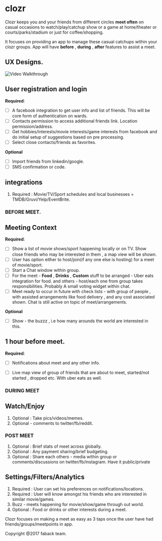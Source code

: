 # clozr

Clozr keeps you and your friends from different circles **meet often** on casual occasions to watch/play/catchup show or a game at home/theater or courts/parks/stadium or just for coffee/shopping.

It focuses on providing an app to manage these casual catchups within your clozr groups.
App will have **before** , **during** , **after** features to assist a meet.

## UX Designs.

<img src='https://github.com/faback/clozer/blob/master/Design/clozr_apr30.gif' title='Video Walkthrough' width='' alt='Video Walkthrough' />


## User registration and login 

**Required**:

- [ ] A facebook integration to get user info and list of friends. This will be core form of authentication on wards.
- [ ] Contacts permission to access additional friends link. Location permission/address.
- [ ] Get hobbies/interests/movie interests/game interests from facebook and do initial setup of suggestions based on pre processing.
- [ ] Select close contacts/friends as favorites.

**Optional**

- [ ] Import friends from linkedin/google. 
- [ ] SMS confirmation or code.

## integrations

1. Required : Movie/TV/Sport schedules and local businesses = TMDB/Gruvi/Yelp/EventBrite.


### BEFORE MEET.

## Meeting Context

**Required**:

- [ ] Show a list of movie shows/sport  happening locally or on TV. Show close friends who may be interested in them , a map view will be shown.
- [ ] User has option either to host/join(if any one else is hosting) for a meet of movie/sport. 
- [ ] Start a Chat window within group.
- [ ] For the meet - **Food** , **Drinks** , **Custom** stuff to be arranged - Uber eats integration for food. and others - host/each one from group takes responsibilities. Probably A small voting widget within chat.
- [ ] Meet ready to occur in future with check lists - with group of people , with assisted arrangements like food delivery , and any cost associated shown.  Chat is still active on topic of meet/arrangements.

**Optional**

- [ ] Show - the buzzz , i.e how many arounds the world are interested in this.

## 1 hour before meet.

**Required**:

- [ ] Notifications about meet and any other info.
- [ ] Live map view of group of friends that are about to meet, started/not started , dropped etc. With uber eats as well.


### DURING MEET

## Watch/Enjoy

1. Optional : Take pics/videos/memes. 
2. Optional - comments to twitter/fb/reddit.


### POST MEET

1. Optional : Brief stats of meet across globally.
2. Optional : Any payment sharing/brief budgeting.
3. Optional : Share each others - media within group or comments/discussions on twitter/fb/instagram.  Have it public/private


## Settings/Filters/Analytics

1. Required : User can set his preferences on notifications/locations.
2. Required : User will know amongst his friends who are interested in similar movie/games.
99. Buzz - meets happening for movie/show/game through out world.
100. Optional : Food or drinks or other interests during a meet.


Clozr focuses on making a meet as easy as 3 taps once the user have had friends/groups/meetpoints in app.





Copyright @2017 faback team.


 
